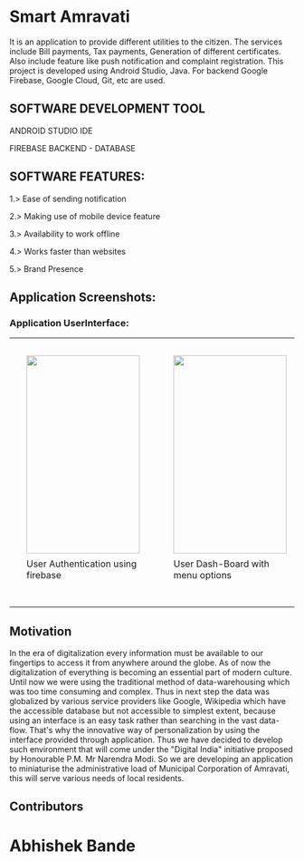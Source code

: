 # Smart Amravati


It is an application to provide different utilities to the citizen.
The services include Bill payments, Tax payments, Generation of different certificates. Also include feature like push notification and complaint registration.
This project is developed using Android Studio, Java.
For backend Google Firebase, Google Cloud, Git, etc are used.

## SOFTWARE DEVELOPMENT TOOL

ANDROID STUDIO IDE

FIREBASE BACKEND - DATABASE

## SOFTWARE FEATURES:

1.> Ease of sending notification

2.> Making use of mobile device feature

3.> Availability to work offline
	
4.> Works faster than websites

5.> Brand Presence

## Application Screenshots:

### Application UserInterface:

<div id="image-table">
    <table>
	    <tr>
    	    <td style="padding:30px">
		          	    <img src="https://firebasestorage.googleapis.com/v0/b/smartamc-14986.appspot.com/o/Screenshots%2FApplication%20UI%2FScreenshot_20180329-175917.png?alt=media&token=e425b6ea-6a7b-413d-aa1a-453b6691f19e" width="200" height="350" style="float: left; margin-right: 30%; margin-bottom: 0.5em;">
		    <p>	User Authentication using firebase </p>
      	    </td>
            <td style="padding:30px">
            	<img src="https://firebasestorage.googleapis.com/v0/b/smartamc-14986.appspot.com/o/Screenshots%2FApplication%20UI%2FScreenshot_20180329-180029.png?alt=media&token=5043f9f8-6cac-4f5e-b02c-7fbe243840d1" width="200" height="350" style="float: left; margin-right: 43%; margin-bottom: 0.5em;">
		    <p>User Dash-Board with menu options</p>
             </td>
		    <td style="padding:30px">
            	<img src="https://firebasestorage.googleapis.com/v0/b/smartamc-14986.appspot.com/o/Screenshots%2FApplication%20UI%2FInkedScreenshot_20180329-180041_LI.jpg?alt=media&token=7d018324-63e6-4fb0-ba9c-832321ea8073" width="200" height="350" style="float: left; margin-right: 76%; margin-bottom: 0.5em;">
		    <p>User Navigation Drawer </p>
             </td>   
        </tr>
    </table>
</div>



## Motivation

In the era of digitalization every information must be available to our fingertips to access it from anywhere around the globe. As of now the digitalization of everything is becoming an essential part of modern culture. Until now we were using the traditional method of data-warehousing which was too time consuming and complex. Thus in next step the data was globalized by various service providers like Google, Wikipedia which have the accessible database but not accessible to simplest extent, because using an interface is an easy task rather than searching in the vast data-flow. 
That's why the innovative way of personalization by using the interface provided through application. Thus we have decided to develop such environment that will come under the "Digital India" initiative proposed by Honourable P.M. Mr Narendra Modi. So we are developing an application to miniaturise the administrative load of Municipal Corporation of Amravati, this will serve various needs of local residents. 



## Contributors

# Abhishek Bande
